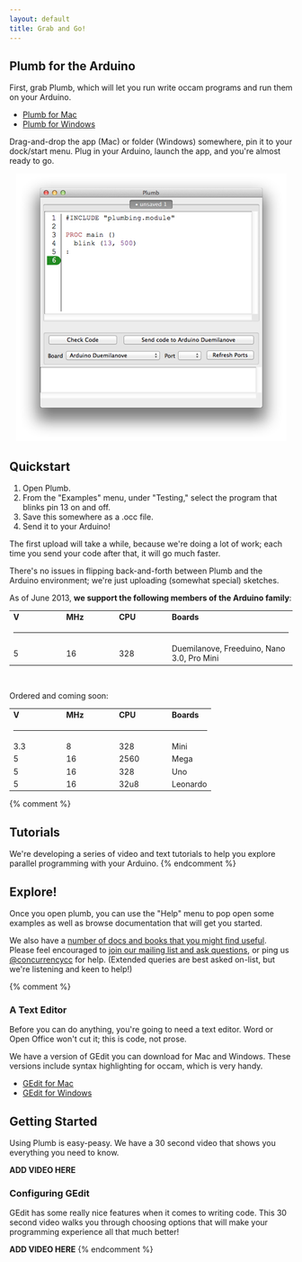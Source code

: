 ```yaml
---
layout: default
title: Grab and Go!
---
```


## Plumb for the Arduino

First, grab Plumb, which will let you run write occam programs and run them on your Arduino. 

* [Plumb for Mac][mac-plumb]
* [Plumb for Windows][windows-plumb]

[mac-plumb]: http://jadud.com/downloads/Plumb-20130619.dmg
[windows-plumb]: http://jadud.com/downloads/Plumb-20130619.zip

Drag-and-drop the app (Mac) or folder (Windows) somewhere, pin it to your dock/start menu. Plug in your Arduino, launch the app, and you're almost ready to go.

<p align="center">
  <img src="/images/plumb-editor.png">
</p>

## Quickstart

1. Open Plumb.
1. From the "Examples" menu, under "Testing," select the program that blinks pin 13 on and off.
1. Save this somewhere as a .occ file.
1. Send it to your Arduino!

The first upload will take a while, because we're doing a lot of work; each time you send your code after that, it will go much faster.

There's no issues in flipping back-and-forth between Plumb and the Arduino environment; we're just uploading (somewhat special) sketches.

As of June 2013, **we support the following members of the Arduino family**:

<table>
<tr><td width='80px'>  <b>V</b> </td> <td width='80px'>  <b>MHz</b> </td> <td width='80px'>  <b>CPU</b> </td> <td>  <b>Boards</b> </td></tr>
<tr><td colspan='4'><hr/></td></tr>
<tr><td>  5 </td> <td>  16  </td> <td>  328 </td> <td>  Duemilanove, Freeduino, Nano 3.0, Pro Mini </td></tr>
</table>

<p> &nbsp; </p>

Ordered and coming soon:


<table>
<tr><td width='80px'>  <b>V</b> </td> <td width='80px'>  <b>MHz</b> </td> <td width='80px'>  <b>CPU</b> </td> <td>  <b>Boards</b> </td></tr>
<tr><td colspan='4'><hr/></td></tr>
<tr><td>  3.3 </td> <td>  8 </td> <td>  328 </td> <td>  Mini </td> </tr>
<tr><td>  5 </td> <td>  16 </td> <td>  2560 </td> <td>  Mega </td></tr>
<tr><td>  5 </td> <td>  16 </td> <td>  328 </td> <td>  Uno </td> </tr>
<tr><td>  5 </td> <td>  16 </td> <td>  32u8 </td> <td>  Leonardo </td> </tr>
</table>


{% comment %}
## Tutorials

We're developing a series of video and text tutorials to help you explore parallel programming with your Arduino.
{% endcomment %}

## Explore!

Once you open plumb, you can use the "Help" menu to pop open some examples as well as browse documentation that will get you started.

We also have a [number of docs and books that you might find useful][docs]. Please feel encouraged to [join our mailing list and ask questions][userlist], or ping us [@concurrencycc][ccc] for help. (Extended queries are best asked on-list, but we're listening and keen to help!)

[ccc]: http://twitter.com/concurrencycc
[docs]: /docs
[userlist]: http://lists.concurrency.cc/mailman/listinfo/users



{% comment %}
### A Text Editor

Before you can do anything, you're going to need a text editor. Word or Open Office won't cut it; this is code, not prose.

We have a version of GEdit you can download for Mac and Windows. These versions include syntax highlighting for occam, which is very handy.


* [GEdit for Mac][mac-gedit]
* [GEdit for Windows][windows-gedit]

[mac-gedit]: http://jadud.com/downloads/gedit.app.zip
[windows-gedit]: http://jadud.com/downloads/gedit-win.zip

## Getting Started 

Using Plumb is easy-peasy. We have a 30 second video that shows you everything you need to know.

**ADD VIDEO HERE**

### Configuring GEdit

GEdit has some really nice features when it comes to writing code. This 30 second video walks you through choosing options that will make your programming experience all that much better!

**ADD VIDEO HERE** 
{% endcomment %}

